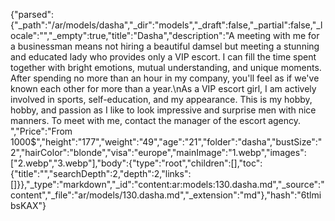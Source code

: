 {"parsed":{"_path":"/ar/models/dasha","_dir":"models","_draft":false,"_partial":false,"_locale":"","_empty":true,"title":"Dasha","description":"A meeting with me for a businessman means not hiring a beautiful damsel but meeting a stunning and educated lady who provides only a VIP escort. I can fill the time spent together with bright emotions, mutual understanding, and unique moments. After spending no more than an hour in my company, you'll feel as if we've known each other for more than a year.\nAs a VIP escort girl, I am actively involved in sports, self-education, and my appearance. This is my hobby, hobby, and passion as I like to look impressive and surprise men with nice manners. To meet with me, contact the manager of the escort agency.  ","Price":"From 1000$","height":"177","weight":"49","age":"21","folder":"dasha","bustSize":"2","hairColor":"blonde","visa":"europe","mainImage":"1.webp","images":["2.webp","3.webp"],"body":{"type":"root","children":[],"toc":{"title":"","searchDepth":2,"depth":2,"links":[]}},"_type":"markdown","_id":"content:ar:models:130.dasha.md","_source":"content","_file":"ar/models/130.dasha.md","_extension":"md"},"hash":"6tlmibsKAX"}